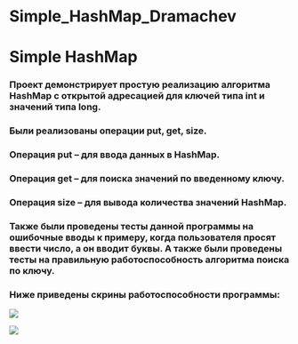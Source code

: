 # Simple_HashMap_Dramachev
# Simple HashMap
### Проект демонстрирует простую реализацию алгоритма HashMap с открытой адресацией для ключей типа int и значений типа long.
### Были реализованы операции put, get, size.
### Операция put – для ввода данных в HashMap.
### Операция get – для поиска значений по введенному ключу.
### Операция size – для вывода количества значений HashMap.
### Также были проведены тесты данной программы на ошибочные вводы к примеру, когда пользователя просят ввести число, а он вводит буквы. А также были проведены тесты на правильную работоспособность алгоритма поиска по ключу.
### Ниже приведены скрины работоспособности программы:
![](https://cdn1.savepice.ru/uploads/2019/1/9/fbd79e816c51d0251147e30886e5de2b-full.png)

![](https://cdn1.savepice.ru/uploads/2019/1/9/fb6e4c9636ec7144174956e1140c6d7d-full.png)
